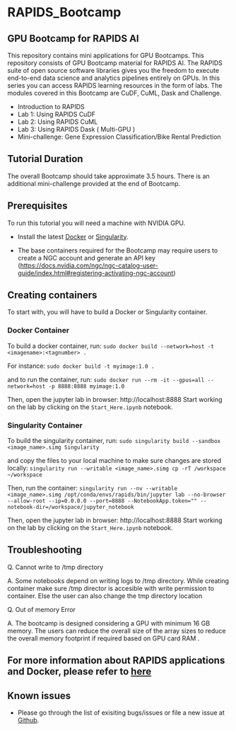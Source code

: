 # RAPIDS_Bootcamp

## GPU Bootcamp for RAPIDS AI

This repository contains mini applications for GPU Bootcamps. This repository consists of GPU Bootcamp material for RAPIDS AI. The RAPIDS suite of open source software libraries gives you the freedom to execute end-to-end data science and analytics pipelines entirely on GPUs. In this series you can access RAPIDS learning resources in the form of labs. The modules covered in this Bootcamp are CuDF, CuML, Dask and Challenge.

- Introduction to RAPIDS
- Lab 1: Using RAPIDS CuDF
- Lab 2: Using RAPIDS CuML
- Lab 3: Using RAPIDS Dask ( Multi-GPU )
- Mini-challenge: Gene Expression Classification/Bike Rental Prediction


## Tutorial Duration

The overall Bootcamp should take approximate 3.5 hours. There is an additional mini-challenge provided at the end of Bootcamp.  

## Prerequisites
To run this tutorial you will need a machine with NVIDIA GPU.

- Install the latest [Docker](https://docs.nvidia.com/datacenter/cloud-native/container-toolkit/install-guide.html#docker) or [Singularity](https://sylabs.io/docs/).

- The base containers required for the Bootcamp may require users to create a NGC account and generate an API key (https://docs.nvidia.com/ngc/ngc-catalog-user-guide/index.html#registering-activating-ngc-account)

## Creating containers
To start with, you will have to build a Docker or Singularity container.

### Docker Container
To build a docker container, run:
`sudo docker build --network=host -t <imagename>:<tagnumber> .`

For instance:
`sudo docker build -t myimage:1.0 .`

and to run the container, run:
`sudo docker run --rm -it --gpus=all --network=host -p 8888:8888 myimage:1.0`

Then, open the jupyter lab in browser: http://localhost:8888
Start working on the lab by clicking on the `Start_Here.ipynb` notebook.

### Singularity Container

To build the singularity container, run: 
`sudo singularity build --sandbox <image_name>.simg Singularity`

and copy the files to your local machine to make sure changes are stored locally:
`singularity run --writable <image_name>.simg cp -rT /workspace ~/workspace`

Then, run the container:
`singularity run --nv --writable <image_name>.simg /opt/conda/envs/rapids/bin/jupyter lab --no-browser --allow-root --ip=0.0.0.0 --port=8888 --NotebookApp.token="" --notebook-dir=/workspace/jupyter_notebook`

Then, open the jupyter lab in browser: http://localhost:8888
Start working on the lab by clicking on the `Start_Here.ipynb` notebook.

## Troubleshooting

Q. Cannot write to /tmp directory

A. Some notebooks depend on writing logs to /tmp directory. While creating container make sure /tmp director is accesible with write permission to container. Else the user can also change the tmp directory location

Q. Out of memory Error

A. The bootcamp is designed considering a GPU with minimum 16 GB memory. The users can reduce the overall size of the array sizes to reduce the overall memory footprint if required based on GPU card RAM .

## For more information about RAPIDS applications and Docker, please refer to <a href="https://hub.docker.com/r/rapidsai/rapidsai/"> here</a>

## Known issues
- Please go through the list of exisiting bugs/issues or file a new issue at [Github](https://github.com/gpuhackathons-org/gpubootcamp/issues).